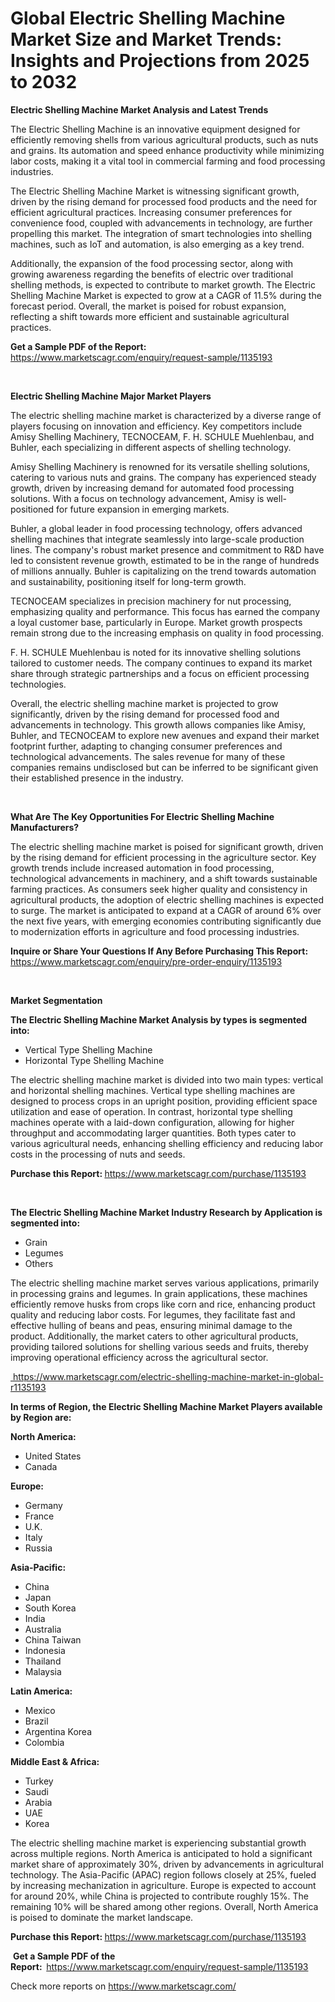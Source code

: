 <p><h1>Global Electric Shelling Machine Market Size and Market Trends: Insights and Projections from 2025 to 2032</h1></p><p><strong>Electric Shelling Machine Market Analysis and Latest Trends</strong></p>
<p><p>The Electric Shelling Machine is an innovative equipment designed for efficiently removing shells from various agricultural products, such as nuts and grains. Its automation and speed enhance productivity while minimizing labor costs, making it a vital tool in commercial farming and food processing industries. </p><p>The Electric Shelling Machine Market is witnessing significant growth, driven by the rising demand for processed food products and the need for efficient agricultural practices. Increasing consumer preferences for convenience food, coupled with advancements in technology, are further propelling this market. The integration of smart technologies into shelling machines, such as IoT and automation, is also emerging as a key trend. </p><p>Additionally, the expansion of the food processing sector, along with growing awareness regarding the benefits of electric over traditional shelling methods, is expected to contribute to market growth. The Electric Shelling Machine Market is expected to grow at a CAGR of 11.5% during the forecast period. Overall, the market is poised for robust expansion, reflecting a shift towards more efficient and sustainable agricultural practices.</p></p>
<p><strong>Get a Sample PDF of the Report:&nbsp;</strong> <a href="https://www.marketscagr.com/enquiry/request-sample/1135193?utm_campaign=2470&utm_medium=2&utm_source=Github&utm_content=ia&utm_term=25032025&utm_id=electric-shelling-machine">https://www.marketscagr.com/enquiry/request-sample/1135193</a></p>
<p>&nbsp;</p>
<p><strong>Electric Shelling Machine Major Market Players</strong></p>
<p><p>The electric shelling machine market is characterized by a diverse range of players focusing on innovation and efficiency. Key competitors include Amisy Shelling Machinery, TECNOCEAM, F. H. SCHULE Muehlenbau, and Buhler, each specializing in different aspects of shelling technology.</p><p>Amisy Shelling Machinery is renowned for its versatile shelling solutions, catering to various nuts and grains. The company has experienced steady growth, driven by increasing demand for automated food processing solutions. With a focus on technology advancement, Amisy is well-positioned for future expansion in emerging markets.</p><p>Buhler, a global leader in food processing technology, offers advanced shelling machines that integrate seamlessly into large-scale production lines. The company's robust market presence and commitment to R&D have led to consistent revenue growth, estimated to be in the range of hundreds of millions annually. Buhler is capitalizing on the trend towards automation and sustainability, positioning itself for long-term growth.</p><p>TECNOCEAM specializes in precision machinery for nut processing, emphasizing quality and performance. This focus has earned the company a loyal customer base, particularly in Europe. Market growth prospects remain strong due to the increasing emphasis on quality in food processing.</p><p>F. H. SCHULE Muehlenbau is noted for its innovative shelling solutions tailored to customer needs. The company continues to expand its market share through strategic partnerships and a focus on efficient processing technologies.</p><p>Overall, the electric shelling machine market is projected to grow significantly, driven by the rising demand for processed food and advancements in technology. This growth allows companies like Amisy, Buhler, and TECNOCEAM to explore new avenues and expand their market footprint further, adapting to changing consumer preferences and technological advancements. The sales revenue for many of these companies remains undisclosed but can be inferred to be significant given their established presence in the industry.</p></p>
<p>&nbsp;</p>
<p><strong>What Are The Key Opportunities For Electric Shelling Machine Manufacturers?</strong></p>
<p><p>The electric shelling machine market is poised for significant growth, driven by the rising demand for efficient processing in the agriculture sector. Key growth trends include increased automation in food processing, technological advancements in machinery, and a shift towards sustainable farming practices. As consumers seek higher quality and consistency in agricultural products, the adoption of electric shelling machines is expected to surge. The market is anticipated to expand at a CAGR of around 6% over the next five years, with emerging economies contributing significantly due to modernization efforts in agriculture and food processing industries.</p></p>
<p><strong>Inquire or Share Your Questions If Any Before Purchasing This Report:</strong> <a href="https://www.marketscagr.com/enquiry/pre-order-enquiry/1135193?utm_campaign=2470&utm_medium=2&utm_source=Github&utm_content=ia&utm_term=25032025&utm_id=electric-shelling-machine">https://www.marketscagr.com/enquiry/pre-order-enquiry/1135193</a></p>
<p>&nbsp;</p>
<p><strong>Market Segmentation</strong></p>
<p><strong>The Electric Shelling Machine Market Analysis by types is segmented into:</strong></p>
<p><ul><li>Vertical Type Shelling Machine</li><li>Horizontal Type Shelling Machine</li></ul></p>
<p><p>The electric shelling machine market is divided into two main types: vertical and horizontal shelling machines. Vertical type shelling machines are designed to process crops in an upright position, providing efficient space utilization and ease of operation. In contrast, horizontal type shelling machines operate with a laid-down configuration, allowing for higher throughput and accommodating larger quantities. Both types cater to various agricultural needs, enhancing shelling efficiency and reducing labor costs in the processing of nuts and seeds.</p></p>
<p><strong>Purchase this Report:&nbsp;</strong><a href="https://www.marketscagr.com/purchase/1135193?utm_campaign=2470&utm_medium=2&utm_source=Github&utm_content=ia&utm_term=25032025&utm_id=electric-shelling-machine">https://www.marketscagr.com/purchase/1135193</a></p>
<p>&nbsp;</p>
<p><strong>The Electric Shelling Machine Market Industry Research by Application is segmented into:</strong></p>
<p><ul><li>Grain</li><li>Legumes</li><li>Others</li></ul></p>
<p><p>The electric shelling machine market serves various applications, primarily in processing grains and legumes. In grain applications, these machines efficiently remove husks from crops like corn and rice, enhancing product quality and reducing labor costs. For legumes, they facilitate fast and effective hulling of beans and peas, ensuring minimal damage to the product. Additionally, the market caters to other agricultural products, providing tailored solutions for shelling various seeds and fruits, thereby improving operational efficiency across the agricultural sector.</p></p>
<p><a href="https://www.marketscagr.com/electric-shelling-machine-market-in-global-r1135193?utm_campaign=2470&utm_medium=2&utm_source=Github&utm_content=ia&utm_term=25032025&utm_id=electric-shelling-machine">&nbsp;https://www.marketscagr.com/electric-shelling-machine-market-in-global-r1135193</a></p>
<p><strong>In terms of Region, the Electric Shelling Machine Market Players available by Region are:</strong></p>
<p>
    <p> <strong> North America: </strong>
        <ul>
            <li>United States</li>
            <li>Canada</li>
        </ul>
        </p> 
    <p> <strong> Europe: </strong>
        <ul>
            <li>Germany</li>
            <li>France</li>
            <li>U.K.</li>
            <li>Italy</li>
            <li>Russia</li>
        </ul>
        </p> 
    <p> <strong> Asia-Pacific: </strong>
        <ul>
            <li>China</li>
            <li>Japan</li>
            <li>South Korea</li>
            <li>India</li>
            <li>Australia</li>
            <li>China Taiwan</li>
            <li>Indonesia</li>
            <li>Thailand</li>
            <li>Malaysia</li>
        </ul>
        </p> 
    <p> <strong> Latin America: </strong>
        <ul>
            <li>Mexico</li>
            <li>Brazil</li>
            <li>Argentina Korea</li>
            <li>Colombia</li>
        </ul>
        </p> 
    <p> <strong> Middle East & Africa: </strong>
        <ul>
            <li>Turkey</li>
            <li>Saudi</li>
            <li>Arabia</li>
            <li>UAE</li>
            <li>Korea</li>
        </ul>
    </p>
    </p>
<p><p>The electric shelling machine market is experiencing substantial growth across multiple regions. North America is anticipated to hold a significant market share of approximately 30%, driven by advancements in agricultural technology. The Asia-Pacific (APAC) region follows closely at 25%, fueled by increasing mechanization in agriculture. Europe is expected to account for around 20%, while China is projected to contribute roughly 15%. The remaining 10% will be shared among other regions. Overall, North America is poised to dominate the market landscape.</p></p>
<p><strong>Purchase this Report: </strong><a href="https://www.marketscagr.com/purchase/1135193?utm_campaign=2470&utm_medium=2&utm_source=Github&utm_content=ia&utm_term=25032025&utm_id=electric-shelling-machine">https://www.marketscagr.com/purchase/1135193</a></p>
<p>&nbsp;<strong>Get a Sample PDF of the Report:&nbsp;&nbsp;</strong><a href="https://www.marketscagr.com/enquiry/request-sample/1135193?utm_campaign=2470&utm_medium=2&utm_source=Github&utm_content=ia&utm_term=25032025&utm_id=electric-shelling-machine">https://www.marketscagr.com/enquiry/request-sample/1135193</a></p>
<p><strong></strong></p>
<p>Check more reports on <a href="https://www.marketscagr.com/?utm_campaign=2470&utm_medium=2&utm_source=Github&utm_content=ia&utm_term=25032025&utm_id=electric-shelling-machine">https://www.marketscagr.com/</a></p>